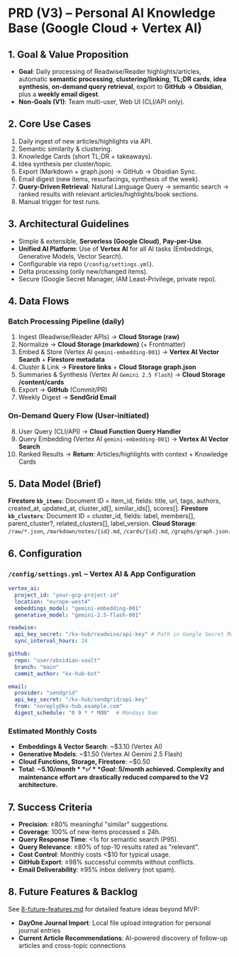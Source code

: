 # PRD (V3) – Personal AI Knowledge Base (Google Cloud + Vertex AI)

## 1. Goal & Value Proposition
- **Goal**: Daily processing of Readwise/Reader highlights/articles, automatic **semantic processing**, **clustering/linking**, **TL;DR cards**, **idea synthesis**, **on-demand query retrieval**, export to **GitHub → Obsidian**, plus a **weekly email digest**.
- **Non-Goals (V1)**: Team multi-user, Web UI (CLI/API only).

## 2. Core Use Cases
1. Daily ingest of new articles/highlights via API.
2. Semantic similarity & clustering.
3. Knowledge Cards (short TL;DR + takeaways).
4. Idea synthesis per cluster/topic.
5. Export (Markdown + graph.json) → GitHub → Obsidian Sync.
6. Email digest (new items, resurfacings, synthesis of the week).
7. **Query-Driven Retrieval**: Natural Language Query → semantic search → ranked results with relevant articles/highlights/book sections.
8. Manual trigger for test runs.

## 3. Architectural Guidelines
- Simple & extensible, **Serverless (Google Cloud)**, **Pay-per-Use**.
- **Unified AI Platform**: Use of **Vertex AI** for all AI tasks (Embeddings, Generative Models, Vector Search).
- Configurable via repo (`/config/settings.yml`).
- Delta processing (only new/changed items).
- Secure (Google Secret Manager, IAM Least-Privilege, private repo).

## 4. Data Flows

### Batch Processing Pipeline (daily)
1) Ingest (Readwise/Reader APIs) → **Cloud Storage (raw)**
2) Normalize → **Cloud Storage (markdown)** (+ Frontmatter)
3) Embed & Store (Vertex AI `gemini-embedding-001`) → **Vertex AI Vector Search** + **Firestore metadata**
4) Cluster & Link → **Firestore links** + **Cloud Storage graph.json**
5) Summaries & Synthesis (Vertex AI `Gemini 2.5 Flash`) → **Cloud Storage /content/cards**
6) Export → **GitHub** (Commit/PR)
7) Weekly Digest → **SendGrid Email**

### On-Demand Query Flow (User-initiated)
8) User Query (CLI/API) → **Cloud Function Query Handler**
9) Query Embedding (Vertex AI `gemini-embedding-001`) → **Vertex AI Vector Search**
10) Ranked Results → **Return**: Articles/highlights with context + Knowledge Cards

## 5. Data Model (Brief)
**Firestore `kb_items`**: Document ID = item_id, fields: title, url, tags, authors, created_at, updated_at, cluster_id[], similar_ids[], scores[].
**Firestore `kb_clusters`**: Document ID = cluster_id, fields: label, members[], parent_cluster?, related_clusters[], label_version.
**Cloud Storage**: `/raw/*.json`, `/markdown/notes/{id}.md`, `/cards/{id}.md`, `/graphs/graph.json`.

## 6. Configuration

### `/config/settings.yml` – Vertex AI & App Configuration

```yaml
vertex_ai:
  project_id: "your-gcp-project-id"
  location: "europe-west4"
  embeddings_model: "gemini-embedding-001"
  generative_model: "gemini-2.5-flash-001"

readwise:
  api_key_secret: "/kx-hub/readwise/api-key" # Path in Google Secret Manager
  sync_interval_hours: 24

github:
  repo: "user/obsidian-vault"
  branch: "main"
  commit_author: "kx-hub-bot"

email:
  provider: "sendgrid"
  api_key_secret: "/kx-hub/sendgrid/api-key"
  from: "noreply@kx-hub.example.com"
  digest_schedule: "0 9 * * MON"  # Mondays 9am
```

### Estimated Monthly Costs
- **Embeddings & Vector Search**: ~$3.10 (Vertex AI)
- **Generative Models**: ~$1.50 (Vertex AI Gemini 2.5 Flash)
- **Cloud Functions, Storage, Firestore**: ~$0.50
- **Total**: **~$5.10/month**
✅ **Goal: ~$5/month achieved. Complexity and maintenance effort are drastically reduced compared to the V2 architecture.**

## 7. Success Criteria
- **Precision**: ≥80% meaningful "similar" suggestions.
- **Coverage**: 100% of new items processed ≤ 24h.
- **Query Response Time**: <1s for semantic search (P95).
- **Query Relevance**: ≥80% of top-10 results rated as "relevant".
- **Cost Control**: Monthly costs <$10 for typical usage.
- **GitHub Export**: ≥98% successful commits without conflicts.
- **Email Deliverability**: ≥95% inbox delivery (not spam).

## 8. Future Features & Backlog
See [8-future-features.md](./prd/8-future-features.md) for detailed feature ideas beyond MVP:
- **DayOne Journal Import**: Local file upload integration for personal journal entries
- **Current Article Recommendations**: AI-powered discovery of follow-up articles and cross-topic connections